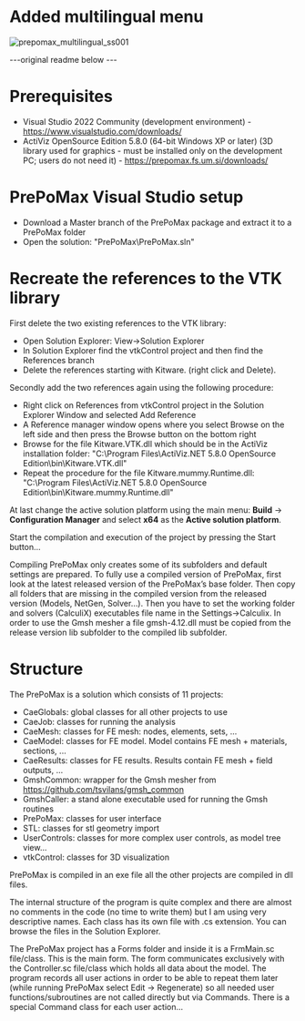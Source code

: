 # Added multilingual menu
![prepomax_multilingual_ss001](https://github.com/user-attachments/assets/c892aae8-7bc5-4a93-84b1-75f013b370bb)


---original readme below ---  

# Prerequisites
*  Visual Studio 2022 Community (development environment) - https://www.visualstudio.com/downloads/
*  ActiViz OpenSource Edition 5.8.0 (64-bit Windows XP or later) (3D library used for graphics - must be installed only on the development PC; users do not need it) - https://prepomax.fs.um.si/downloads/

# PrePoMax Visual Studio setup
*  Download a Master branch of the PrePoMax package and extract it to a PrePoMax folder
*  Open the solution: "PrePoMax\PrePoMax.sln"

# Recreate the references to the VTK library
First delete the two existing references to the VTK library:
*  Open Solution Explorer: View->Solution Explorer
*  In Solution Explorer find the vtkControl project and then find the References branch
*  Delete the references starting with Kitware. (right click and Delete).
 
Secondly add the two references again using the following procedure:
*  Right click on References from vtkControl project in the Solution Explorer Window and selected Add Reference
*  A Reference manager window opens where you select Browse on the left side and then press the Browse button on the bottom right
*  Browse for the file Kitware.VTK.dll which should be in the ActiViz installation folder: "C:\Program Files\ActiViz.NET 5.8.0 OpenSource Edition\bin\Kitware.VTK.dll"
*  Repeat the procedure for the file Kitware.mummy.Runtime.dll: "C:\Program Files\ActiViz.NET 5.8.0 OpenSource Edition\bin\Kitware.mummy.Runtime.dll"

At last change the active solution platform using the main menu: **Build** -> **Configuration Manager** and select **x64** as the **Active solution platform**.

Start the compilation and execution of the project by pressing the Start button...

Compiling PrePoMax only creates some of its subfolders and default settings are prepared. To fully use a compiled version of PrePoMax, first look at the latest released version of the PrePoMax’s base folder. Then copy all folders that are missing in the compiled version from the released version (Models, NetGen, Solver…). Then you have to set the working folder and solvers (CalculiX) executables file name in the Settings->Calculix. In order to use the Gmsh mesher a file gmsh-4.12.dll must be copied from the release version lib subfolder to the compiled lib subfolder.

# Structure

The PrePoMax is a solution which consists of 11 projects:
*  CaeGlobals: global classes for all other projects to use
*  CaeJob: classes for running the analysis
*  CaeMesh: classes for FE mesh: nodes, elements, sets, ...
*  CaeModel: classes for FE model. Model contains FE mesh + materials, sections, ...
*  CaeResults: classes for FE results. Results contain FE mesh + field outputs, ...
*  GmshCommon: wrapper for the Gmsh mesher from https://github.com/tsvilans/gmsh_common 
*  GmshCaller: a stand alone executable used for running the Gmsh routines
*  PrePoMax: classes for user interface
*  STL: classes for stl geometry import
*  UserControls: classes for more complex user controls, as model tree view...
*  vtkControl: classes for 3D visualization

PrePoMax is compiled in an exe file all the other projects are compiled in dll files.

The internal structure of the program is quite complex and there are almost no comments in the code (no time to write them) but I am using very descriptive names. Each class has its own file with .cs extension. You can browse the files in the Solution Explorer.

The PrePoMax project has a Forms folder and inside it is a FrmMain.sc file/class. This is the main form. The form communicates exclusively with the Controller.sc file/class which holds all data about the model. The program records all user actions in order to be able to repeat them later (while running PrePoMax select Edit -> Regenerate) so all needed user functions/subroutines are not called directly but via Commands. There is a special Command class for each user action...
